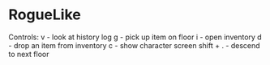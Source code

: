 # RogueLike

Controls:
v - look at history log
g - pick up item on floor
i - open inventory
d - drop an item from inventory
c - show character screen
shift + . - descend to next floor
